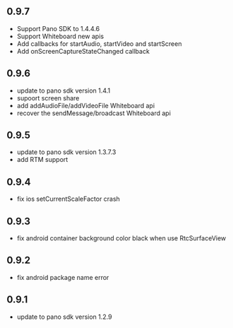 ## 0.9.7

- Support Pano SDK to 1.4.4.6
- Support Whiteboard new apis
- Add callbacks for startAudio, startVideo and startScreen
- Add onScreenCaptureStateChanged callback

## 0.9.6

 - update to pano sdk version 1.4.1
 - supoort screen share
 - add addAudioFile/addVideoFile Whiteboard api
 - recover the sendMessage/broadcast Whiteboard api

## 0.9.5

 - update to pano sdk version 1.3.7.3
 - add RTM support
 
## 0.9.4

 - fix ios setCurrentScaleFactor crash

## 0.9.3

 - fix android container background color black when use RtcSurfaceView

## 0.9.2

 - fix android package name error

## 0.9.1

 - update to pano sdk version 1.2.9
